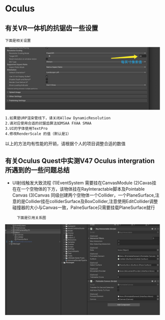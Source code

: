 # Oculus
## 有关VR一体机的抗锯齿一些设置
    下面是相关设置
![设置DPI参数](./Image/Oculus.png)  


    1.如果是URP渲染管线下，请关闭Allow DynamicResolution
    2.请对应使用合适的抗锯齿算法如MSAA FXAA SMAA
    3.UI的字体使用TextPro
    4.修改RenderScale 的值（默认是1）

 以上的方法均有性能的开销，请根据个人的项目调整合适的数值

 ## 有关Oculus Quest中实测V47 Oculus intergration所遇到的一些问题总结

* UI射线触发大致流程
    (1)EventSystem 需要挂在CanvasModule
    (2)Cavas挂在在一个空物体的下方，该物体挂在RayInteractable脚本及Pointable Canvas
    (3)Canvas 同级创建两个空物体一个Collider，一个PlaneSurface,注意的是Collider挂在colliderSurface及BoxCollider,注意使用EditCollider调整碰撞器的大小与Canvas一致，PalneSurface只需要挂载PlaneSurface就行

        下面是引用关系图
![OculusIntergration](./Image/OculusIntergration.jpg)  